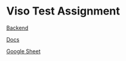 # Viso Test Assignment

[Backend](https://viso-ta.onrender.com)

[Docs](https://viso-ta.onrender.com/api)

[Google Sheet](https://docs.google.com/spreadsheets/d/1tdN9Y0D60KXsXrN3vBr7bBDHJoHttnlKbQr501BkCNA/edit?usp=sharing)
